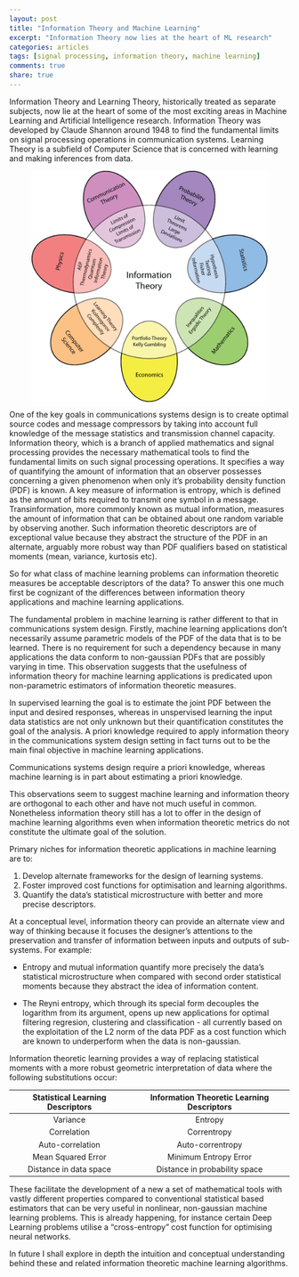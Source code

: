 ```yaml
---
layout: post
title: "Information Theory and Machine Learning"
excerpt: "Information Theory now lies at the heart of ML research"
categories: articles
tags: [signal processing, information theory, machine learning]
comments: true
share: true
---
```



Information Theory and Learning Theory, historically treated as separate subjects, now lie at the heart of some of the most exciting areas in Machine Learning and Artificial Intelligence research.  Information Theory was developed by Claude Shannon around 1948 to find the fundamental limits on signal processing operations in communication systems.  Learning Theory is a subfield of Computer Science that is concerned with learning and making inferences from data.

<figure>
	<a href="/images/it.png"><img src="/images/it.png" alt="image" align="middle"></a>
	<figcaption><a href="/images/it.png" title=" "> </a> </figcaption>
</figure>

One of the key goals in communications systems design is to create optimal source codes and message compressors by taking into account full knowledge of the message statistics and transmission channel capacity.  Information theory, which is a branch of applied mathematics and signal processing provides the necessary mathematical tools to find the fundamental limits on such signal processing operations.  It specifies a way of quantifying the amount of information that an observer possesses concerning a given phenomenon when only it’s probability density function (PDF) is known.  A key measure of information is entropy, which is defined as the amount of bits required to transmit one symbol in a message.  Transinformation, more commonly known as mutual information, measures the amount of information that can be obtained about one random variable by observing another.  Such information theoretic descriptors are of exceptional value because they abstract the structure of the PDF in an alternate, arguably more robust way than PDF qualifiers based on statistical moments (mean, variance, kurtosis etc).

So for what class of machine learning problems can information theoretic measures be acceptable descriptors of the data?  To answer this one much first be cognizant of the differences between information theory applications and machine learning applications. 

The fundamental problem in machine learning is rather different to that in communications system design.  Firstly, machine learning applications don’t necessarily assume parametric models of the PDF of the data that is to be learned.  There is no requirement for such a dependency because in many applications the data conform to non-gaussian PDFs that are possibly varying in time.  This observation suggests that the usefulness of information theory for machine learning applications is predicated upon non-parametric estimators of information theoretic measures.  

In supervised learning the goal is to estimate the joint PDF between the input and desired responses, whereas in unspervised learning the input data statistics are not only unknown but their quantification constitutes the goal of the analysis.    A priori knowledge required to apply information theory in the communications system design setting in fact turns out to be the main final objective in machine learning applications. 
 
Communications systems design require a priori knowledge, whereas machine learning is in part about estimating a priori knowledge.

This observations seem to suggest machine learning and information theory are orthogonal to each other and have not much useful in common.  Nonetheless information theory still has a lot to offer in the design of machine learning algorithms even when information theoretic metrics do not constitute the ultimate goal of the solution.

Primary niches for information theoretic applications in machine learning are to:

1. Develop alternate frameworks for the design of learning systems.
2. Foster improved cost functions for optimisation and learning algorithms.
3. Quantify the data’s statistical microstructure with better and more precise descriptors.

At a conceptual level, information theory can provide an alternate view and way of thinking because it focuses the designer’s attentions to the preservation and transfer of information between inputs and outputs of sub-systems.  For example:

* Entropy and mutual information quantify more precisely the data’s statistical microstructure when compared with second order statistical moments because they abstract the idea of information content.  

* The Reyni entropy, which through its special form decouples the logarithm from its argument, opens up new applications for optimal filtering regresion, clustering and classification - all currently based on the exploitation of the L2 norm of the data PDF as a cost function which are known to underperform when the data is non-gaussian.

Information theoretic learning provides a way of replacing statistical moments with a more robust geometric interpretation of data where the following substitutions occur:

| Statistical Learning Descriptors  | Information Theoretic Learning Descriptors  |
|:---:|:---:|
|  Variance | Entropy  |
|  Correlation | Correntropy |
|  Auto-correlation | Auto-correntropy |
|  Mean Squared Error | Minimum Entropy Error |
|  Distance in data space | Distance in probability space |

These facilitate the development of a new a set of mathematical tools with vastly different properties compared to conventional statistical based estimators that can be very useful in nonlinear, non-gaussian machine learning problems. This is already happening, for instance certain Deep Learning problems utilise a “cross-entropy” cost function for optimising neural networks. 

In future I shall explore in depth the intuition and conceptual understanding behind these and related information theoretic machine learning algorithms.


